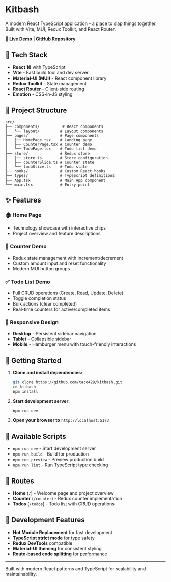 # Kitbash

A modern React TypeScript application - a place to slap things together. Built with Vite, MUI, Redux Toolkit, and React Router.

**🔗 [Live Demo](https://taco429.github.io/kitbash) | [GitHub Repository](https://github.com/taco429/kitbash)**

## 🚀 Tech Stack

- **React 18** with TypeScript
- **Vite** - Fast build tool and dev server
- **Material-UI (MUI)** - React component library
- **Redux Toolkit** - State management
- **React Router** - Client-side routing
- **Emotion** - CSS-in-JS styling

## 📁 Project Structure

```
src/
├── components/          # React components
│   └── layout/         # Layout components
├── pages/              # Page components
│   ├── HomePage.tsx    # Landing page
│   ├── CounterPage.tsx # Counter demo
│   └── TodoPage.tsx    # Todo list demo
├── store/              # Redux store
│   ├── store.ts        # Store configuration
│   ├── counterSlice.ts # Counter state
│   └── todoSlice.ts    # Todo state
├── hooks/              # Custom React hooks
├── types/              # TypeScript definitions
├── App.tsx             # Main App component
└── main.tsx            # Entry point
```

## ✨ Features

### 🏠 Home Page
- Technology showcase with interactive chips
- Project overview and feature descriptions

### 🔢 Counter Demo
- Redux state management with increment/decrement
- Custom amount input and reset functionality
- Modern MUI button groups

### ✅ Todo List Demo
- Full CRUD operations (Create, Read, Update, Delete)
- Toggle completion status
- Bulk actions (clear completed)
- Real-time counters for active/completed items

### 📱 Responsive Design
- **Desktop** - Persistent sidebar navigation
- **Tablet** - Collapsible sidebar
- **Mobile** - Hamburger menu with touch-friendly interactions

## 🏃 Getting Started

1. **Clone and install dependencies:**
   ```bash
   git clone https://github.com/taco429/kitbash.git
   cd kitbash
   npm install
   ```

2. **Start development server:**
   ```bash
   npm run dev
   ```

3. **Open your browser to** `http://localhost:5173`

## 📜 Available Scripts

- `npm run dev` - Start development server
- `npm run build` - Build for production  
- `npm run preview` - Preview production build
- `npm run lint` - Run TypeScript type checking

## 🧭 Routes

- **Home** (`/`) - Welcome page and project overview
- **Counter** (`/counter`) - Redux counter implementation
- **Todos** (`/todos`) - Todo list with CRUD operations

## 🔧 Development Features

- **Hot Module Replacement** for fast development
- **TypeScript strict mode** for type safety
- **Redux DevTools** compatible
- **Material-UI theming** for consistent styling
- **Route-based code splitting** for performance

---

Built with modern React patterns and TypeScript for scalability and maintainability.
